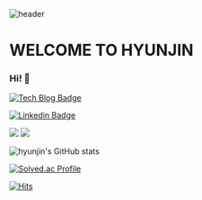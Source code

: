 ![header](https://capsule-render.vercel.app/api?type=waving&color=FE2E9A&height=280&section=header&text=WECOME🤍&fontSize=80&fontColor=FFFFFF)

# WELCOME TO HYUNJIN
### Hi! 💛

[![Tech Blog Badge](http://img.shields.io/badge/-Tech%20blog-black?style=flat-square&logo=github&link)](https://steadily-hyunjin.tistory.com/)
	
[![Linkedin Badge](https://img.shields.io/badge/-LinkedIn-blue?style=flat-square&logo=Linkedin&logoColor=white&link=https://www.linkedin.com/in/seong-yun-byeon-8183a8113/)](https://linktr.ee/HYUNJINLEE)

<img src="https://img.shields.io/badge/C-ff69b4?style=flat&logo=C&logoColor=A8B9CC"/>
<img src="https://img.shields.io/badge/C++-ff69b4?style=flat&logo=C++&logoColor=00599C"/>

![hyunjin's GitHub stats](https://github-readme-stats.vercel.app/api?username=2hyunjinn&show_icons=true&theme=radical)

[![Solved.ac Profile](http://mazassumnida.wtf/api/v2/generate_badge?boj=hyunjin04)](https://solved.ac/hyunjin04/)

[![Hits](https://hits.seeyoufarm.com/api/count/incr/badge.svg?url=https%3A%2F%2Fgithub.com%2F2hyunjinn&count_bg=%23ED28A6&title_bg=%23555555&icon=github.svg&icon_color=%23E7E7E7&title=hits&edge_flat=false)](https://hits.seeyoufarm.com)
